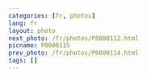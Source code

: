 ```yaml
---
categories: [fr, photos]
lang: fr
layout: photo
next_photo: /fr/photos/P0000112.html
picname: P0000115
prev_photo: /fr/photos/P0000114.html
tags: []
---
```

